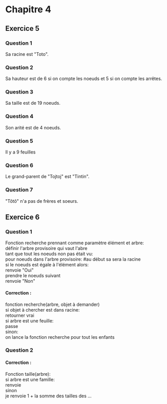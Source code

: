 # Chapitre 4



## Exercice 5

### Question 1
Sa racine est "Toto".

### Question 2
Sa hauteur est de 6 si on compte les noeuds et 5 si on compte les arrêtes.

### Question 3
Sa taille est de 19 noeuds.

### Question 4
Son arité est de 4 noeuds.

### Question 5
Il y a 9 feuilles

### Question 6
Le grand-parent de "Tojtoj" est "Tintin".

### Question 7
"Tôtô" n'a pas de frères et soeurs.



## Exercice 6

### Question 1
Fonction recherche prennant comme paramètre élément et arbre:    
    définir l'arbre provisoire qui vaut l'abre    
    tant que tout les noeuds non pas était vu:    
	pour noeuds dans l'arbre provisoire:	#au début sa sera la racine    
	    si le noeuds est égale à l'élément alors:    
	        renvoie "Oui"    
        prendre le noeuds suivant    
    renvoie "Non"    

#### Correction :
fonction recherche(arbre, objet à demander)    
    si objet à chercher est dans racine:    
        retourner vrai    
    si arbre est une feuille:    
        passe    
    sinon:    
	on lance la fonction recherche pour tout les enfants     

### Question 2
#### Correction :
Fonction taille(arbre):    
    si arbre est une famille:    
        renvoie    
    sinon    
	je renvoie 1 + la somme des tailles des ...    